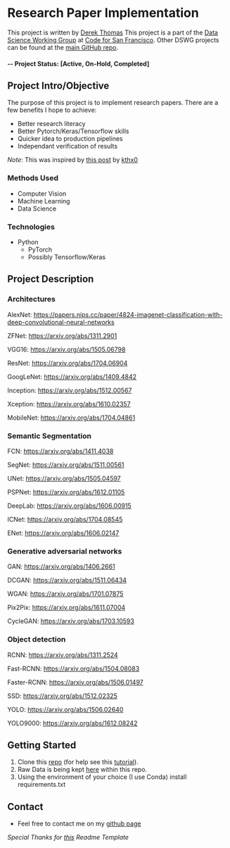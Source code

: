 # Research Paper Implementation
This project is written by [Derek Thomas](https://github.com/datavistics)
This project is a part of the [Data Science Working Group](http://datascience.codeforsanfrancisco.org) at [Code for San Francisco](http://www.codeforsanfrancisco.org).  Other DSWG projects can be found at the [main GitHub repo](https://github.com/sfbrigade/data-science-wg).

#### -- Project Status: [Active, On-Hold, Completed]

## Project Intro/Objective
The purpose of this project is to implement research papers. There are a few benefits I hope to achieve:
* Better research literacy
* Better Pytorch/Keras/Tensorflow skills
* Quicker idea to production pipelines
* Independant verification of results

_Note_: This was inspired by 
[this post](https://www.reddit.com/r/MachineLearning/comments/8vmuet/d_what_deep_learning_papers_should_i_implement_to/e1pj0ia)
 by [kthx0](https://www.reddit.com/user/kthx0)

### Methods Used
* Computer Vision
* Machine Learning
* Data Science

### Technologies
* Python
    * PyTorch
    * Possibly Tensorflow/Keras
    
## Project Description
### Architectures
AlexNet: https://papers.nips.cc/paper/4824-imagenet-classification-with-deep-convolutional-neural-networks

ZFNet: https://arxiv.org/abs/1311.2901

VGG16: https://arxiv.org/abs/1505.06798

ResNet: https://arxiv.org/abs/1704.06904

GoogLeNet: https://arxiv.org/abs/1409.4842

Inception: https://arxiv.org/abs/1512.00567

Xception: https://arxiv.org/abs/1610.02357

MobileNet: https://arxiv.org/abs/1704.04861

### Semantic Segmentation
FCN: https://arxiv.org/abs/1411.4038

SegNet: https://arxiv.org/abs/1511.00561

UNet: https://arxiv.org/abs/1505.04597

PSPNet: https://arxiv.org/abs/1612.01105

DeepLab: https://arxiv.org/abs/1606.00915

ICNet: https://arxiv.org/abs/1704.08545

ENet: https://arxiv.org/abs/1606.02147

### Generative adversarial networks
GAN: https://arxiv.org/abs/1406.2661

DCGAN: https://arxiv.org/abs/1511.06434

WGAN: https://arxiv.org/abs/1701.07875

Pix2Pix: https://arxiv.org/abs/1611.07004

CycleGAN: https://arxiv.org/abs/1703.10593

### Object detection
RCNN: https://arxiv.org/abs/1311.2524

Fast-RCNN: https://arxiv.org/abs/1504.08083

Faster-RCNN: https://arxiv.org/abs/1506.01497

SSD: https://arxiv.org/abs/1512.02325

YOLO: https://arxiv.org/abs/1506.02640

YOLO9000: https://arxiv.org/abs/1612.08242

## Getting Started

1. Clone this [repo](https://github.com/datavistics/paper_implementation) (for help see this [tutorial](https://help.github.com/articles/cloning-a-repository/)).
1. Raw Data is being kept [here](data/) within this repo.
1. Using the environment of your choice (I use Conda) install requirements.txt

## Contact
* Feel free to contact me on my [github page](https://github.com/datavistics)

_Special Thanks for [this](https://github.com/sfbrigade/data-science-wg/blob/master/dswg_project_resources/Project-README-template.md) Readme Template_
